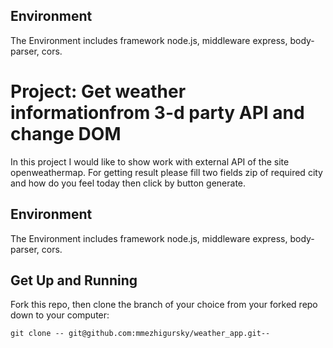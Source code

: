 ## Environment
The Environment includes framework node.js, middleware express, body-parser, cors.

# Project: Get weather informationfrom 3-d party API and change DOM

In this project I would like to show work with external API of the site openweathermap.
For getting result please fill two fields zip of required city and how do you feel today then click by button generate.


## Environment
The Environment includes framework node.js, middleware express, body-parser, cors.

## Get Up and Running

Fork this repo, then clone the branch of your choice from your forked repo down to your computer:

```
git clone -- git@github.com:mmezhigursky/weather_app.git--
```
